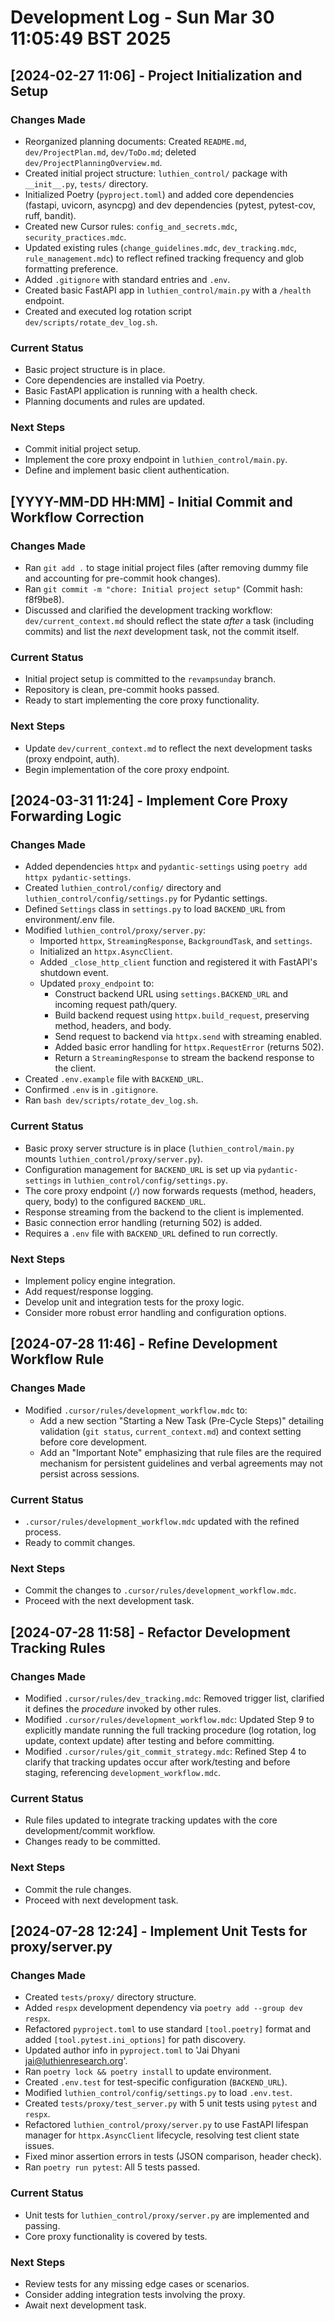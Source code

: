 # Development Log - Sun Mar 30 11:05:49 BST 2025

## [2024-02-27 11:06] - Project Initialization and Setup

### Changes Made
- Reorganized planning documents: Created `README.md`, `dev/ProjectPlan.md`, `dev/ToDo.md`; deleted `dev/ProjectPlanningOverview.md`.
- Created initial project structure: `luthien_control/` package with `__init__.py`, `tests/` directory.
- Initialized Poetry (`pyproject.toml`) and added core dependencies (fastapi, uvicorn, asyncpg) and dev dependencies (pytest, pytest-cov, ruff, bandit).
- Created new Cursor rules: `config_and_secrets.mdc`, `security_practices.mdc`.
- Updated existing rules (`change_guidelines.mdc`, `dev_tracking.mdc`, `rule_management.mdc`) to reflect refined tracking frequency and glob formatting preference.
- Added `.gitignore` with standard entries and `.env`.
- Created basic FastAPI app in `luthien_control/main.py` with a `/health` endpoint.
- Created and executed log rotation script `dev/scripts/rotate_dev_log.sh`.

### Current Status
- Basic project structure is in place.
- Core dependencies are installed via Poetry.
- Basic FastAPI application is running with a health check.
- Planning documents and rules are updated.

### Next Steps
- Commit initial project setup.
- Implement the core proxy endpoint in `luthien_control/main.py`.
- Define and implement basic client authentication.

## [YYYY-MM-DD HH:MM] - Initial Commit and Workflow Correction

### Changes Made
- Ran `git add .` to stage initial project files (after removing dummy file and accounting for pre-commit hook changes).
- Ran `git commit -m "chore: Initial project setup"` (Commit hash: f8f9be8).
- Discussed and clarified the development tracking workflow: `dev/current_context.md` should reflect the state *after* a task (including commits) and list the *next* development task, not the commit itself.

### Current Status
- Initial project setup is committed to the `revampsunday` branch.
- Repository is clean, pre-commit hooks passed.
- Ready to start implementing the core proxy functionality.

### Next Steps
- Update `dev/current_context.md` to reflect the next development tasks (proxy endpoint, auth).
- Begin implementation of the core proxy endpoint.

## [2024-03-31 11:24] - Implement Core Proxy Forwarding Logic

### Changes Made
- Added dependencies `httpx` and `pydantic-settings` using `poetry add httpx pydantic-settings`.
- Created `luthien_control/config/` directory and `luthien_control/config/settings.py` for Pydantic settings.
- Defined `Settings` class in `settings.py` to load `BACKEND_URL` from environment/.env file.
- Modified `luthien_control/proxy/server.py`:
  - Imported `httpx`, `StreamingResponse`, `BackgroundTask`, and `settings`.
  - Initialized an `httpx.AsyncClient`.
  - Added `_close_http_client` function and registered it with FastAPI's shutdown event.
  - Updated `proxy_endpoint` to:
    - Construct backend URL using `settings.BACKEND_URL` and incoming request path/query.
    - Build backend request using `httpx.build_request`, preserving method, headers, and body.
    - Send request to backend via `httpx.send` with streaming enabled.
    - Added basic error handling for `httpx.RequestError` (returns 502).
    - Return a `StreamingResponse` to stream the backend response to the client.
- Created `.env.example` file with `BACKEND_URL`.
- Confirmed `.env` is in `.gitignore`.
- Ran `bash dev/scripts/rotate_dev_log.sh`.

### Current Status
- Basic proxy server structure is in place (`luthien_control/main.py` mounts `luthien_control/proxy/server.py`).
- Configuration management for `BACKEND_URL` is set up via `pydantic-settings` in `luthien_control/config/settings.py`.
- The core proxy endpoint (`/`) now forwards requests (method, headers, query, body) to the configured `BACKEND_URL`.
- Response streaming from the backend to the client is implemented.
- Basic connection error handling (returning 502) is added.
- Requires a `.env` file with `BACKEND_URL` defined to run correctly.

### Next Steps
- Implement policy engine integration.
- Add request/response logging.
- Develop unit and integration tests for the proxy logic.
- Consider more robust error handling and configuration options.

## [2024-07-28 11:46] - Refine Development Workflow Rule

### Changes Made
- Modified `.cursor/rules/development_workflow.mdc` to:
    - Add a new section "Starting a New Task (Pre-Cycle Steps)" detailing validation (`git status`, `current_context.md`) and context setting before core development.
    - Add an "Important Note" emphasizing that rule files are the required mechanism for persistent guidelines and verbal agreements may not persist across sessions.

### Current Status
- `.cursor/rules/development_workflow.mdc` updated with the refined process.
- Ready to commit changes.

### Next Steps
- Commit the changes to `.cursor/rules/development_workflow.mdc`.
- Proceed with the next development task.

## [2024-07-28 11:58] - Refactor Development Tracking Rules

### Changes Made
- Modified `.cursor/rules/dev_tracking.mdc`: Removed trigger list, clarified it defines the *procedure* invoked by other rules.
- Modified `.cursor/rules/development_workflow.mdc`: Updated Step 9 to explicitly mandate running the full tracking procedure (log rotation, log update, context update) after testing and before committing.
- Modified `.cursor/rules/git_commit_strategy.mdc`: Refined Step 4 to clarify that tracking updates occur after work/testing and before staging, referencing `development_workflow.mdc`.

### Current Status
- Rule files updated to integrate tracking updates with the core development/commit workflow.
- Changes ready to be committed.

### Next Steps
- Commit the rule changes.
- Proceed with next development task.

## [2024-07-28 12:24] - Implement Unit Tests for proxy/server.py

### Changes Made
- Created `tests/proxy/` directory structure.
- Added `respx` development dependency via `poetry add --group dev respx`.
- Refactored `pyproject.toml` to use standard `[tool.poetry]` format and added `[tool.pytest.ini_options]` for path discovery.
- Updated author info in `pyproject.toml` to 'Jai Dhyani <jai@luthienresearch.org>'.
- Ran `poetry lock && poetry install` to update environment.
- Created `.env.test` for test-specific configuration (`BACKEND_URL`).
- Modified `luthien_control/config/settings.py` to load `.env.test`.
- Created `tests/proxy/test_server.py` with 5 unit tests using `pytest` and `respx`.
- Refactored `luthien_control/proxy/server.py` to use FastAPI lifespan manager for `httpx.AsyncClient` lifecycle, resolving test client state issues.
- Fixed minor assertion errors in tests (JSON comparison, header check).
- Ran `poetry run pytest`: All 5 tests passed.

### Current Status
- Unit tests for `luthien_control/proxy/server.py` are implemented and passing.
- Core proxy functionality is covered by tests.

### Next Steps
- Review tests for any missing edge cases or scenarios.
- Consider adding integration tests involving the proxy.
- Await next development task.

